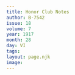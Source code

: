 ```yaml
---
title: Honor Club Notes
author: B-7542
issue: 18
volume: 7
year: 1917
month: 28
day: VI
tags:
layout: page.njk
image:
---
```


